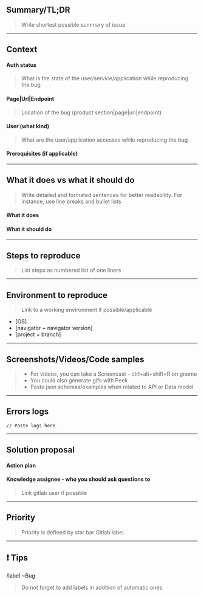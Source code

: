 ## Summary/TL;DR
> Write shortest possible summary of issue

---
## Context

#### Auth status
> What is the state of the user/service/application while reproducing the bug


#### Page|Url|Endpoint
> Location of the bug (product section|page|url|endpoint)


#### User (what kind)
> What are the user/application accesses while reproducing the bug


#### Prerequisites (if applicable)


---
## What it does vs what it should do
> Write detailed and formated sentences for better readability. For instance, use line breaks and bullet lists

#### What it does


#### What it should do


---
## Steps to reproduce
> List steps as numbered list of one liners


---
## Environment to reproduce
> Link to a working environment if possible/applicable

* [OS]
* [navigator + navigator version]
* [project + branch]


---
## Screenshots/Videos/Code samples
> * For videos, you can take a Screencast - ctrl+alt+shift+R on gnome
> * You could also generate gifs with Peek
> * Paste json schemas/examples when related to API or Data model


---
## Errors logs

```
// Paste logs here

```

---
## Solution proposal

#### Action plan


#### Knowledge assignee - who you should ask questions to
> Link gitlab user if possible

---
## Priority
> Priority is defined by star bar Gitlab label.

---
## :exclamation: Tips
/label ~Bug
> Do not forget to add labels in addition of automatic ones
